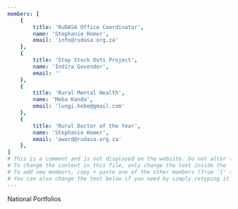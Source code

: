 ```yaml
---
members: [
    {
        title: 'RuDASA Office Coordinator',
        name: 'Stephanie Homer',
        email: 'info@rudasa.org.za'
    },
    {
        title: 'Stop Stock Outs Project',
        name: 'Indira Govender',
        email: ''
    },
    {
        title: 'Rural Mental Health',
        name: 'Meba Kanda',
        email: 'lungi.hobe@gmail.com'
    },
    {
        title: 'Rural Doctor of the Year',
        name: 'Stephanie Homer',
        email: 'award@rudasa.org.za'
    },
]
# This is a comment and is not displayed on the website. Do not alter this text bewteen hashes (#). 
# To change the content in this file, only change the text inside the ''. 
# To add new members, copy + paste one of the other members (from '{' to '},' ) and change the text inside the ''. 
# You can also change the text below if you need by simply retyping it as normal (like you would in any text/word document).
---
```


National Portfolios